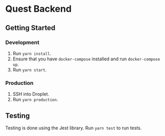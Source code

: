 # Quest Backend

## Getting Started

### Development

1. Run `yarn install`.
1. Ensure that you have `docker-compose` installed and run `docker-compose up`.
1. Run `yarn start`.

### Production

1. SSH into Droplet.
1. Run `yarn production`.

## Testing

Testing is done using the Jest library. Run `yarn test` to run tests.
